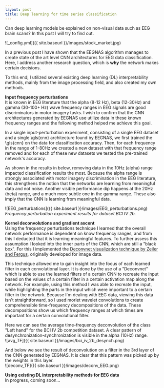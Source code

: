 ```yaml
---
layout: post
title: Deep learning for time series classification
---
```


Can deep learning models be explained on non-visual data such as EEG brain scans? In this post I will try to find out.

![_config.yml]({{ site.baseurl }}/images/stock_market.jpg)  

In a previous post I have shown that the EEGNAS algorithm manages to create state of the art level CNN architectures for EEG data classification. Here, I address another research question, which is **why** the network makes certain decisions.  

To this end, I utilized several existing deep learning (DL) interpretability methods, mainly from the image processing field, and also created my own methods.  

**Input frequency perturbations**  
It is known in EEG literature that the alpha (8-12 Hz), beta (12-30Hz) and gamma (30-100+ Hz) wave frequency ranges in EEG signals are good discriminators in motor imagery tasks. I wish to confirm that the CNN architectures generated by EEGNAS use utilize data in these known frequency ranges and the following method helped me achieve this goal.

In a single input-perturbation experiment, consisting of a single EEG dataset and a single \gls{cnn} architecture found by EEGNAS, we first trained the \gls{cnn} on the data for classification accuracy. Then, for each frequency in the range of 1-80Hz we created a new dataset with that frequency range removed and for each of these new datasets we tested the pre-trained network's accuracy.

As shown in the results in below, removing data in the 10Hz (alpha) range impacted classification results the most. Because the alpha range is strongly associated with motor imagery discrimination in the EEG literature, this strengthens the notion that the networks are learning from meaningful data and not noise. Another visible performance dip happens at the 20Hz (beta) range, and a much more subtle one in the gamma range. These also imply that the CNN is learning from meaningful data.

![EEG_perturbations]({{ site.baseurl }}/images/EEG_perturbations.png)  
 *Frequency perturbation experiment results for dataset BCI IV 2b.*  

**Kernel deconvolutions and gradient ascent**  
Using the frequency perturbations technique I learned that the overall network performance is dependent on know frequency ranges, and from this I deducted that it is learning meaningful features. To further assess this assumption I looked into the inner parts of the CNN, which are still a "black box". For this I implemented the [Deconvnet visualization technique by Zeiler and Fergus](https://cs.nyu.edu/~fergus/papers/zeilerECCV2014.pdf), originally developed for image data.

This technique allowed me to gain insight into the focus of each learned filter in each convolutional layer. It is done by the use of a "Deconvnet" which is able to use the learned filters of a certain CNN to recreate the input based on the values of a certain filter in a certain activation map along the network. For example, using this method I was able to recreate the input, while highlighting the parts in the input which were important to a certain filter in the network. Because I'm dealing with EEG data, viewing this data isn't straightforward, so I used morlet wavelet convolutions to create comprehensible time-frequency decompositions of the data. These decompositions show us which frequency ranges at which times are important for a certain convolutional filter.  
  
Here we can see the average time-frequency deconvolution of the class "Left hand" for the BCI IV 2b competition dataset. A clear pattern of desynchronization-synchronization is visible in the alpha (10Hz) range.  
![avg_TF]({{ site.baseurl }}/images/bci_iv_2b_desynch.png)  
  
And below we see the result of deconvolution on a filter in the 3rd layer of the CNN generated by EEGNAS. It is clear that this pattern was picked up by the weights in this layer.  
![deconv_TF]({{ site.baseurl }}/images/deconv_EEG.png)  

**Using existing DL interpretability methods for EEG data**  
In progress, coming soon...
